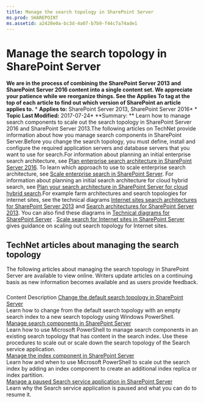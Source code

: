 ```yaml
---
title: Manage the search topology in SharePoint Server
ms.prod: SHAREPOINT
ms.assetid: a2420e0a-bc3d-4a07-b7b9-f44c7a74ade1
---
```



# Manage the search topology in SharePoint Server
 **We are in the process of combining the SharePoint Server 2013 and SharePoint Server 2016 content into a single content set. We appreciate your patience while we reorganize things. See the Applies To tag at the top of each article to find out which version of SharePoint an article applies to.** * **Applies to:** SharePoint Server 2013, SharePoint Server 2016*  * **Topic Last Modified:** 2017-07-24* **Summary: ** Learn how to manage search components to scale out the search topology in SharePoint Server 2016 and SharePoint Server 2013.The following articles on TechNet provide information about how you manage search components in SharePoint Server.Before you change the search topology, you must define, install and configure the required application servers and database servers that you want to use for search.For information about planning an initial enterprise search architecture, see  [Plan enterprise search architecture in SharePoint Server 2016](html/plan-enterprise-search-architecture-in-sharepoint-server-2016.md). To learn which approach to use to scale enterprise search architecture, see  [Scale enterprise search in SharePoint Server](html/scale-enterprise-search-in-sharepoint-server.md). For information about planning an initial search architecture for cloud hybrid search, see  [Plan your search architecture in SharePoint Server for cloud hybrid search](33926857-302c-424f-ba78-03286cf5ac30.md#BKMK_Plan_search_architecture).For example farm architectures and search topologies for internet sites, see the technical diagrams  [Internet sites search architectures for SharePoint Server 2013](https://www.microsoft.com/en-us/download/details.aspx?id=54296) and [Search architectures for SharePoint Server 2013](https://docs.com/officeitpro/3386/search-architectures-for-sharepoint-server-2016). You can also find these diagrams in  [Technical diagrams for SharePoint Server](html/technical-diagrams-for-sharepoint-server.md) . [Scale search for Internet sites in SharePoint Server](html/scale-search-for-internet-sites-in-sharepoint-server.md) gives guidance on scaling out search topology for Internet sites.
## TechNet articles about managing the search topology

The following articles about managing the search topology in SharePoint Server are available to view online. Writers update articles on a continuing basis as new information becomes available and as users provide feedback.
### 

Content Description  [Change the default search topology in SharePoint Server](html/change-the-default-search-topology-in-sharepoint-server.md) <br/> Learn how to change from the default search topology with an empty search index to a new search topology using Windows PowerShell.  <br/>  [Manage search components in SharePoint Server](html/manage-search-components-in-sharepoint-server.md) <br/> Learn how to use Microsoft PowerShell to manage search components in an existing search topology that has content in the search index. Use these procedures to scale out or scale down the search topology of the Search service application.  <br/>  [Manage the index component in SharePoint Server](html/manage-the-index-component-in-sharepoint-server.md) <br/> Learn how and when to use Microsoft PowerShell to scale out the search index by adding an index component to create an additional index replica or index partition.  <br/>  [Manage a paused Search service application in SharePoint Server](html/manage-a-paused-search-service-application-in-sharepoint-server.md) <br/> Learn why the Search service application is paused and what you can do to resume it.  <br/> 
